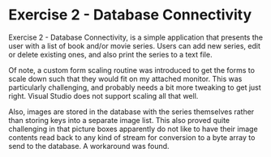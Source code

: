 # Exercise 2 - Database Connectivity

Exercise 2 - Database Connectivity, is a simple application that presents the user with a list of book and/or movie series.  Users can add new series, edit or delete existing ones, and also print the series to a text file.

Of note, a custom form scaling routine was introduced to get the forms to scale down such that they would fit on my attached monitor.  This was particularly challenging, and probably needs a bit more tweaking to get just right.  Visual Studio does not support scaling all that well.

Also, images are stored in the database with the series themselves rather than storing keys into a separate image list.  This also proved quite challenging in that picture boxes apparently do not like to have their image contents read back to any kind of stream for conversion to a byte array to send to the database.  A workaround was found.